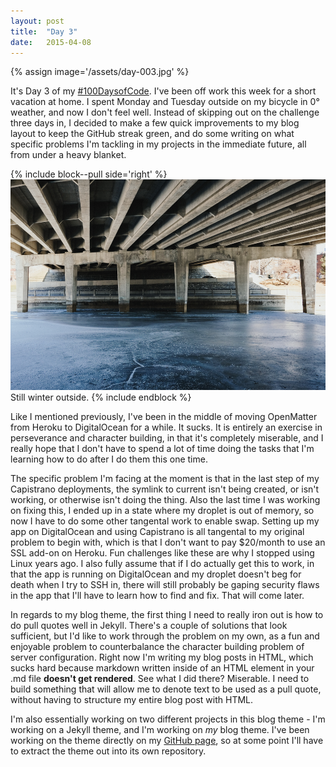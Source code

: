 ```yaml
---
layout: post
title:  "Day 3"
date:   2015-04-08
---
```


{% assign image='/assets/day-003.jpg' %}


It's Day 3 of my [#100DaysofCode](http://lydia.cool/2015/04/06/the-100-day-project/). I've been off work this week for a short vacation at home. I spent Monday and Tuesday outside on my bicycle in 0° weather, and now I don't feel well. Instead of skipping out on the challenge three days in, I decided to make a few quick improvements to my blog layout to keep the GitHub streak green, and do some writing on what specific problems I'm tackling in my projects in the immediate future, all from under a heavy blanket.

{% include block--pull side='right' %}
<img src="/assets/day-003-bridge.jpg">
<span class="attribution">Still winter outside.</span>
{% include endblock %}

Like I mentioned previously, I've been in the middle of moving OpenMatter from Heroku to DigitalOcean for a while. It sucks. It is entirely an exercise in perseverance and character building, in that it's completely miserable, and I really hope that I don't have to spend a lot of time doing the tasks that I'm learning how to do after I do them this one time.

The specific problem I'm facing at the moment is that in the last step of my Capistrano deployments, the symlink to current isn't being created, or isn't working, or otherwise isn't doing the thing. Also the last time I was working on fixing this, I ended up in a state where my droplet is out of memory, so now I have to do some other tangental work to enable swap. Setting up my app on DigitalOcean and using Capistrano is all tangental to my original problem to begin with, which is that I don't want to pay $20/month to use an SSL add-on on Heroku. Fun challenges like these are why I stopped using Linux years ago. I also fully assume that if I do actually get this to work, in that the app is running on DigitalOcean and my droplet doesn't beg for death when I try to SSH in, there will still probably be gaping security flaws in the app that I'll have to learn how to find and fix. That will come later.

In regards to my blog theme, the first thing I need to really iron out is how to do pull quotes well in Jekyll. There's a couple of solutions that look sufficient, but I'd like to work through the problem on my own, as a fun and enjoyable problem to counterbalance the character building problem of server configuration. Right now I'm writing my blog posts in HTML, which sucks hard because markdown written inside of an HTML element in your .md file **doesn't get rendered**. See what I did there? Miserable. I need to build something that will allow me to denote text to be used as a pull quote, without having to structure my entire blog post with HTML.

I'm also essentially working on two different projects in this blog theme - I'm working on a Jekyll theme, and I'm working on _my_ blog theme. I've been working on the theme directly on my [GitHub page](https://github.com/funionnn/funionnn.github.io), so at some point I'll have to extract the theme out into its own repository.
